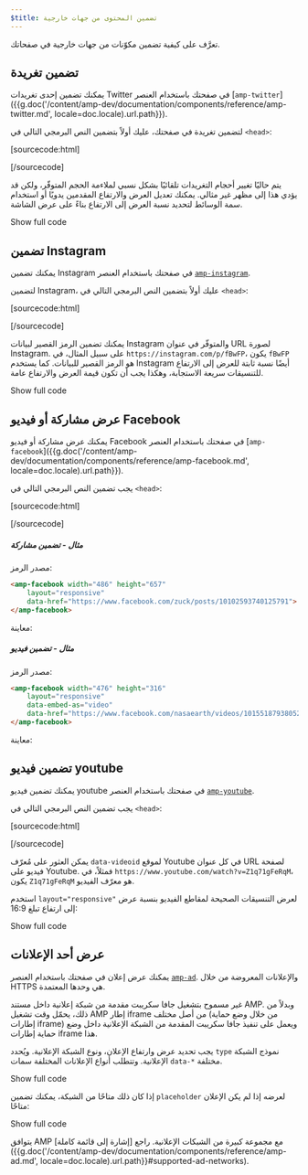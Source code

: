 ```yaml
---
$title: تضمين المحتوى من جهات خارجية
---
```


تعرَّف على كيفية تضمين مكوّنات من جهات خارجية في صفحاتك.

## تضمين تغريدة

يمكنك تضمين إحدى تغريدات Twitter في صفحتك
باستخدام العنصر [`amp-twitter`]({{g.doc('/content/amp-dev/documentation/components/reference/amp-twitter.md', locale=doc.locale).url.path}}).

لتضمين تغريدة في صفحتك،
عليك أولاً بتضمين النص البرمجي التالي في `<head>`:

[sourcecode:html]
<script async custom-element="amp-twitter" src="https://cdn.ampproject.org/v0/amp-twitter-0.1.js"></script>
[/sourcecode]

يتم حاليًا تغيير أحجام التغريدات تلقائيًا بشكل نسبي
لملاءمة الحجم المتوفّر،
ولكن قد يؤدي هذا إلى مظهر غير مثالي.
يمكنك تعديل العرض والارتفاع المقدمين يدويًا أو استخدام سمة الوسائط
لتحديد نسبة العرض إلى الارتفاع بناءً على عرض الشاشة.

<!-- embedded twitter example -->
<div>
<amp-iframe height="174"
            layout="fixed-height"
            sandbox="allow-scripts allow-forms allow-same-origin"
            resizable
            src="https://ampproject-b5f4c.firebaseapp.com/examples/thirdparty.twitter.embed.html">
  <div overflow tabindex="0" role="button" aria-label="Show more">Show full code</div>
  <div placeholder></div>
</amp-iframe>
</div>

## تضمين Instagram

يمكنك تضمين Instagram في صفحتك
باستخدام العنصر <a href="{{g.doc('/content/amp-dev/documentation/components/reference/amp-instagram.md', locale=doc.locale).url.path}}"><code>amp-instagram</code></a>.

لتضمين Instagram،
عليك أولاً بتضمين النص البرمجي التالي في `<head>`:

[sourcecode:html]
<script async custom-element="amp-instagram" src="https://cdn.ampproject.org/v0/amp-instagram-0.1.js"></script>
[/sourcecode]

يمكنك تضمين الرمز القصير لبيانات Instagram والمتوفّر في عنوان URL لصورة Instagram.
على سبيل المثال، في `https://instagram.com/p/fBwFP`،
يكون `fBwFP` هو الرمز القصير للبيانات.
كما يستخدم Instagram أيضًا نسبة ثابتة للعرض إلى الارتفاع للتنسيقات سريعة الاستجابة،
وهكذا يجب أن تكون قيمة العرض والارتفاع عامة.

<!-- embedded Instagram example -->
<div>
<amp-iframe height="174"
            layout="fixed-height"
            sandbox="allow-scripts allow-forms allow-same-origin"
            resizable
            src="https://ampproject-b5f4c.firebaseapp.com/examples/thirdparty.instagram.embed.html">
  <div overflow tabindex="0" role="button" aria-label="Show more">Show full code</div>
  <div placeholder></div>
</amp-iframe>
</div>

## عرض مشاركة أو فيديو Facebook

يمكنك عرض مشاركة أو فيديو Facebook في صفحتك
باستخدام العنصر [`amp-facebook`]({{g.doc('/content/amp-dev/documentation/components/reference/amp-facebook.md', locale=doc.locale).url.path}}).

يجب تضمين النص البرمجي التالي في `<head>`:

[sourcecode:html]
<script async custom-element="amp-facebook" src="https://cdn.ampproject.org/v0/amp-facebook-0.1.js"></script>
[/sourcecode]

##### مثال - تضمين مشاركة

مصدر الرمز:
```html
<amp-facebook width="486" height="657"
    layout="responsive"
    data-href="https://www.facebook.com/zuck/posts/10102593740125791">
</amp-facebook>
```
معاينة:
<amp-facebook width="486" height="657"
    layout="responsive"
    data-href="https://www.facebook.com/zuck/posts/10102593740125791">
</amp-facebook>

##### مثال - تضمين فيديو

مصدر الرمز:
```html
<amp-facebook width="476" height="316"
    layout="responsive"
    data-embed-as="video"
    data-href="https://www.facebook.com/nasaearth/videos/10155187938052139">
</amp-facebook>
```
معاينة:
<amp-facebook width="476" height="316"
    layout="responsive"
    data-embed-as="video"
    data-href="https://www.facebook.com/nasaearth/videos/10155187938052139">
</amp-facebook>

## تضمين فيديو youtube

يمكنك تضمين فيديو youtube في صفحتك
باستخدام العنصر <a href="{{g.doc('/content/amp-dev/documentation/components/reference/amp-youtube.md', locale=doc.locale).url.path}}"><code>amp-youtube</code></a>.

يجب تضمين النص البرمجي التالي في `<head>`:

[sourcecode:html]
<script async custom-element="amp-youtube" src="https://cdn.ampproject.org/v0/amp-youtube-0.1.js"></script>
[/sourcecode]

يمكن العثور على مُعرّف `data-videoid` لموقع Youtube في كل عنوان URL لصفحة فيديو على Youtube.
فمثلاً، في `https://www.youtube.com/watch?v=Z1q71gFeRqM`،
يكون `Z1q71gFeRqM` هو معرّف الفيديو.

استخدم `layout="responsive"` لعرض التنسيقات الصحيحة لمقاطع الفيديو بنسبة عرض إلى ارتفاع تبلغ 16:9:

<!-- embedded youtube example -->
<div>
<amp-iframe height="174"
            layout="fixed-height"
            sandbox="allow-scripts allow-forms allow-same-origin"
            resizable
            src="https://ampproject-b5f4c.firebaseapp.com/examples/responsive.youtube.embed.html">
  <div overflow tabindex="0" role="button" aria-label="Show more">Show full code</div>
  <div placeholder></div>
</amp-iframe>
</div>

## عرض أحد الإعلانات

يمكنك عرض إعلان في صفحتك
باستخدام العنصر <a href="{{g.doc('/content/amp-dev/documentation/components/reference/amp-ad.md', locale=doc.locale).url.path}}"><code>amp-ad</code></a>.
والإعلانات المعروضة من خلال HTTPS هي وحدها المعتمدة.

غير مسموح بتشغيل جافا سكريبت مقدمة من شبكة إعلانية داخل مستند AMP.
وبدلاً من ذلك، يحمّل وقت تشغيل AMP إطار iframe من
أصل مختلف (من خلال وضع حماية إطارات iframe)
ويعمل على تنفيذ جافا سكريبت المقدمة من الشبكة الإعلانية داخل وضع حماية إطارات iframe هذا.

يجب تحديد عرض وارتفاع الإعلان، ونوع الشبكة الإعلانية.
ويُحدد `type` نموذج الشبكة الإعلانية.
وتتطلب أنواع الإعلانات المختلفة سمات `data-*` مختلفة.

<!-- embedded ad example -->
<div>
<amp-iframe height="212"
            layout="fixed-height"
            sandbox="allow-scripts allow-forms allow-same-origin"
            resizable
            src="https://ampproject-b5f4c.firebaseapp.com/examples/thirdparty.ad-basic.embed.html">
  <div overflow tabindex="0" role="button" aria-label="Show more">Show full code</div>
  <div placeholder></div>
</amp-iframe>
</div>

إذا كان ذلك متاحًا من الشبكة،
يمكنك تضمين `placeholder`
لعرضه إذا لم يكن الإعلان متاحًا:

<!-- embedded ad example -->
<div>
<amp-iframe height="232"
            layout="fixed-height"
            sandbox="allow-scripts allow-forms allow-same-origin"
            resizable
            src="https://ampproject-b5f4c.firebaseapp.com/examples/thirdparty.ad-placeholder.embed.html">
  <div overflow tabindex="0" role="button" aria-label="Show more">Show full code</div>
  <div placeholder></div>
</amp-iframe>
</div>

يتوافق AMP مع مجموعة كبيرة من الشبكات الإعلانية. راجع [إشارة إلى قائمة كاملة]({{g.doc('/content/amp-dev/documentation/components/reference/amp-ad.md', locale=doc.locale).url.path}}#supported-ad-networks).
